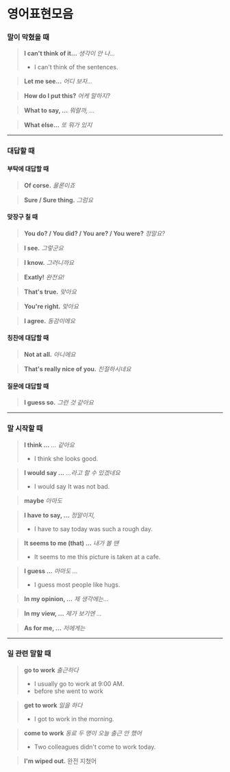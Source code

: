 # 영어표현모음

### 말이 막혔을 때

> **I can't think of it...**
> *생각이 안 나...*
> - I can't think of the sentences.

> **Let me see...**
>  *어디 보자...*

> **How do I put this?**
> *어케 말하지?*

> **What to say, ...**
> *뭐랄까, ...*

> **What else...**
> *또 뭐가 있지*

---

### 대답할 때

#### 부탁에 대답할 때

> **Of corse.**
> *물론이죠*

> **Sure / Sure thing.**
> *그럼요*

#### 맞장구 칠 때

> **You do? / You did? / You are? / You were?**
> *정말요?*

> **I see.**
> *그렇군요*

> **I know.**
> *그러니까요*

> **Exatly!**
> *완전요!*

> **That's true.**
> *맞아요*

> **You're right.**
> *맞아요*

> **I agree.**
> *동감이에요*

#### 칭찬에 대답할 때

> **Not at all.**
> *아니에요*

> **That's really nice of you.**
> *친절하시네요*

#### 질문에 대답할 때

> **I guess so.**
> *그런 것 같아요*

---

### 말 시작할 때

> **I think ...**
> *... 같아요*
> - I think she looks good.

> **I would say ...**
> *...라고 할 수 있겠네요*
> - I would say It was not bad.

> **maybe**
> *아마도*

> **I have to say, ...**
> *정말이지,*
> - I have to say today was such a rough day.

> **It seems to me (that) ...**
> *내가 볼 땐*
> - It seems to me this picture is taken at a cafe.

> **I guess ...**
> *아마도 ...*
> - I guess most people like hugs.

> **In my opinion, ...**
> *제 생각에는...*

> **In my view, ...**
> *제가 보기엔 ...*

> **As for me, ...**
> *저에게는*

---

### 일 관련 말할 때

> **go to work**
> *출근하다*
> - I usually go to work at 9:00 AM.
> - before she went to work

> **get to work**
> *일을 하다*
> - I got to work in the morning.

> **come to work**
> *동료 두 명이 오늘 출근 안 했어*
> - Two colleagues didn't come to work today.

> **I'm wiped out.**
> 완전 지쳤어

